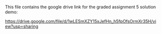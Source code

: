 This file contains the google drive link for the graded assignment 5 solution demo:

https://drive.google.com/file/d/1wLESmXZY15xJefHn_h5fpOfsOrmXr35H/view?usp=sharing
